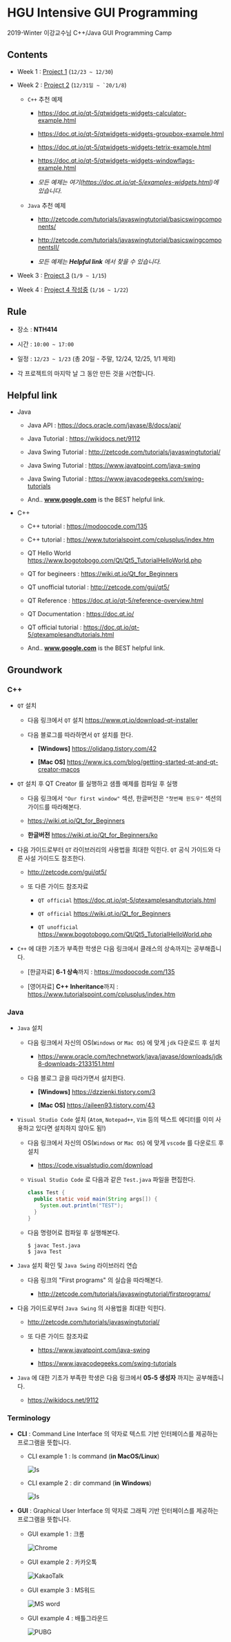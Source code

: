 # HGU Intensive GUI Programming

2019-Winter 이강교수님 C++/Java GUI Programming Camp 

## Contents

- Week 1 : [Project 1](Project1/Project1.md) (`12/23 ~ 12/30`)

- Week 2 : [Project 2](Project2/Project2.md) (``12/31일 ~ `20/1/8``)

  - `C++` 추천 예제 

    - https://doc.qt.io/qt-5/qtwidgets-widgets-calculator-example.html

    - https://doc.qt.io/qt-5/qtwidgets-widgets-groupbox-example.html

    - https://doc.qt.io/qt-5/qtwidgets-widgets-tetrix-example.html

    - https://doc.qt.io/qt-5/qtwidgets-widgets-windowflags-example.html

    - _모든 예제는 여기(https://doc.qt.io/qt-5/examples-widgets.html)에 있습니다._

  - `Java` 추천 예제 

    - http://zetcode.com/tutorials/javaswingtutorial/basicswingcomponents/

    - http://zetcode.com/tutorials/javaswingtutorial/basicswingcomponentsII/

    - _모든 예제는 **Helpful link** 에서 찾을 수 있습니다._

- Week 3 : [Project 3](Project3/Project3.md) (`1/9 ~ 1/15`)

- Week 4 : [Project 4 작성중](Project4/Project4.md) (`1/16 ~ 1/22`)

## Rule

- 장소 : **NTH414**

- 시간 : `10:00 ~ 17:00`

- 일정 : `12/23 ~ 1/23` (총 20일 - 주말, 12/24, 12/25, 1/1 제외)

- 각 프로젝트의 마지막 날 그 동안 만든 것을 시연합니다. 

## Helpful link

- Java

  - Java API : https://docs.oracle.com/javase/8/docs/api/

  - Java Tutorial : https://wikidocs.net/9112

  - Java Swing Tutorial : http://zetcode.com/tutorials/javaswingtutorial/

  - Java Swing Tutorial : https://www.javatpoint.com/java-swing

  - Java Swing Tutorial : https://www.javacodegeeks.com/swing-tutorials

  - And.. **www.google.com** is the BEST helpful link.

- C++

  - C++ tutorial : https://modoocode.com/135

  - C++ tutorial : https://www.tutorialspoint.com/cplusplus/index.htm

  - QT Hello World https://www.bogotobogo.com/Qt/Qt5_TutorialHelloWorld.php

  - QT for begineers : https://wiki.qt.io/Qt_for_Beginners

  - QT unofficial tutorial : http://zetcode.com/gui/qt5/

  - QT Reference : https://doc.qt.io/qt-5/reference-overview.html

  - QT Documentation : https://doc.qt.io/

  - QT official tutorial : https://doc.qt.io/qt-5/qtexamplesandtutorials.html

  - And.. **www.google.com** is the BEST helpful link.

## Groundwork 

### C++

- `QT` 설치

  - 다음 링크에서 `QT` 설치 https://www.qt.io/download-qt-installer

  - 다음 블로그를 따라하면서 `QT` 설치를 한다.

    - **[Windows]** https://olidang.tistory.com/42

    - **[Mac OS]** https://www.ics.com/blog/getting-started-qt-and-qt-creator-macos

- `QT` 설치 후 QT Creator 를 실행하고 샘플 예제를 컴파일 후 실행

  - 다음 링크에서 `"Our first window"` 섹션, 한글버전은 `"첫번째 윈도우"` 섹션의 가이드를 따라해본다.

  - https://wiki.qt.io/Qt_for_Beginners 

  - **한글버전** https://wiki.qt.io/Qt_for_Beginners/ko

- 다음 가이드로부터 `QT` 라이브러리의 사용법을 최대한 익힌다. `QT` 공식 가이드와 다른 사설 가이드도 참조한다. 

  - http://zetcode.com/gui/qt5/

  - 또 다른 가이드 참조자료 

    - `QT official` https://doc.qt.io/qt-5/qtexamplesandtutorials.html

    - `QT official` https://wiki.qt.io/Qt_for_Beginners

    - `QT unofficial` https://www.bogotobogo.com/Qt/Qt5_TutorialHelloWorld.php

- `C++` 에 대한 기초가 부족한 학생은 다음 링크에서 클래스의 상속까지는 공부해줍니다. 

  - [한글자료] **6-1 상속**까지 : https://modoocode.com/135

  - [영어자료] **C++ Inheritance**까지 : https://www.tutorialspoint.com/cplusplus/index.htm

### Java

- `Java` 설치 

  - 다음 링크에서 자신의 OS(`Windows` or `Mac OS`) 에 맞게 `jdk` 다운로드 후 설치 
  
    - https://www.oracle.com/technetwork/java/javase/downloads/jdk8-downloads-2133151.html

  - 다음 블로그 글을 따라가면서 설치한다. 

    - **[Windows]**  https://dzzienki.tistory.com/3

    - **[Mac OS]** https://aileen93.tistory.com/43

- `Visual Studio Code` 설치 (`Atom`, `Notepad++`, `Vim` 등의 텍스트 에디터를 이미 사용하고 있다면 설치하지 않아도 됨!)

  - 다음 링크에서 자신의 OS(`Windows` or `Mac OS`) 에 맞게 `vscode` 를 다운로드 후 설치 
  
    - https://code.visualstudio.com/download

  - `Visual Studio Code` 로 다음과 같은 `Test.java` 파일을 편집한다.

    ```java
    class Test {
      public static void main(String args[]) {
        System.out.println("TEST");
      }
    }
    ```

  - 다음 명령어로 컴파일 후 실행해본다.

    ```shell
    $ javac Test.java
    $ java Test
    ```

- `Java` 설치 확인 및 `Java Swing` 라이브러리 연습

  - 다음 링크의 "First programs" 의 실습을 따라해본다. 

    - http://zetcode.com/tutorials/javaswingtutorial/firstprograms/

- 다음 가이드로부터 `Java Swing` 의 사용법을 최대한 익힌다.

  - http://zetcode.com/tutorials/javaswingtutorial/

  - 또 다른 가이드 참조자료 

    - https://www.javatpoint.com/java-swing

    - https://www.javacodegeeks.com/swing-tutorials

- `Java` 에 대한 기초가 부족한 학생은 다음 링크에서 **05-5 생성자** 까지는 공부해줍니다. 

  - https://wikidocs.net/9112

### Terminology 

- **CLI** : Command Line Interface 의 약자로 텍스트 기반 인터페이스를 제공하는 프로그램을 뜻합니다. 

  - CLI example 1 : ls command (**in MacOS/Linux**)

    ![ls](https://i.stack.imgur.com/k4EBH.png)

  - CLI example 2 : dir command (**in Windows**)

    ![ls](https://www.howtogeek.com/wp-content/uploads/2018/08/x2018-08-24_13h00_06.png.pagespeed.gp+jp+jw+pj+ws+js+rj+rp+rw+ri+cp+md.ic.kLK2Gv7WVE.png)

- **GUI** : Graphical User Interface 의 약자로 그래픽 기반 인터페이스를 제공하는 프로그램을 뜻합니다. 

  - GUI example 1 : 크롬

    ![Chrome](https://3.bp.blogspot.com/-lDfFqYGd89I/W5O71BnBwGI/AAAAAAADPs4/m8eU2B5Qj_sV45_3A1AaqTsVHxsgZKRzQCK4BGAYYCw/s1600/%25EB%25B2%2584%25EC%25A0%2584%25ED%2599%2595%25EC%259D%25B8.gif)

  - GUI example 2 : 카카오톡 

    ![KakaoTalk](https://lamanus.kr/wp-content/uploads/2019/03/54-1.png)

  - GUI example 3 : MS워드  

    ![MS word](https://t1.daumcdn.net/cfile/tistory/2129644A55EB617002)

  - GUI example 4 : 배틀그라운드 

    ![PUBG](https://img2.quasarzone.co.kr/img/data/file/qf_pcgame/3718532858_lvtYO5VF_7836c9c32ecca545949f72bb8f47edf523f22e7a.jpeg)
